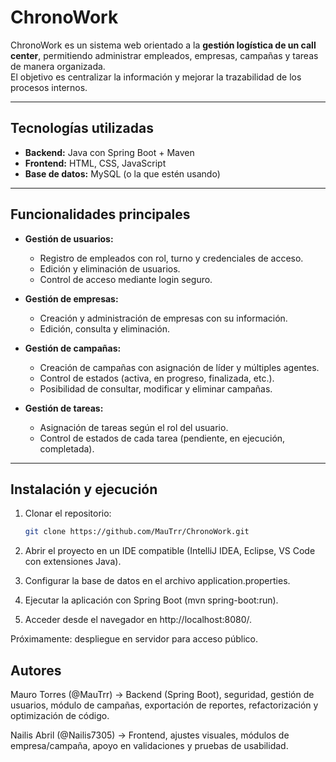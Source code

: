# ChronoWork

ChronoWork es un sistema web orientado a la **gestión logística de un call center**, permitiendo administrar empleados, empresas, campañas y tareas de manera organizada.  
El objetivo es centralizar la información y mejorar la trazabilidad de los procesos internos.

---

## Tecnologías utilizadas
- **Backend:** Java con Spring Boot + Maven  
- **Frontend:** HTML, CSS, JavaScript  
- **Base de datos:** MySQL (o la que estén usando)  

---

##  Funcionalidades principales
- **Gestión de usuarios:**  
  - Registro de empleados con rol, turno y credenciales de acceso.  
  - Edición y eliminación de usuarios.  
  - Control de acceso mediante login seguro.  

- **Gestión de empresas:**  
  - Creación y administración de empresas con su información.  
  - Edición, consulta y eliminación.  

- **Gestión de campañas:**  
  - Creación de campañas con asignación de líder y múltiples agentes.  
  - Control de estados (activa, en progreso, finalizada, etc.).  
  - Posibilidad de consultar, modificar y eliminar campañas.  

- **Gestión de tareas:**  
  - Asignación de tareas según el rol del usuario.  
  - Control de estados de cada tarea (pendiente, en ejecución, completada).  

---

## Instalación y ejecución
1. Clonar el repositorio:  
   ```bash
   git clone https://github.com/MauTrr/ChronoWork.git
   
2. Abrir el proyecto en un IDE compatible (IntelliJ IDEA, Eclipse, VS Code con extensiones Java).

3. Configurar la base de datos en el archivo application.properties.

4. Ejecutar la aplicación con Spring Boot (mvn spring-boot:run).

5. Acceder desde el navegador en http://localhost:8080/.

Próximamente: despliegue en servidor para acceso público.

## Autores

Mauro Torres (@MauTrr) → Backend (Spring Boot), seguridad, gestión de usuarios, módulo de campañas, exportación de reportes, refactorización y optimización de código.

Nailis Abril (@Nailis7305) → Frontend, ajustes visuales, módulos de empresa/campaña, apoyo en validaciones y pruebas de usabilidad.
